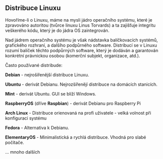## Distribuce Linuxu

Hovoříme-li o Linuxu, máme na mysli jádro operačního systému, které je zpravováno autoritou (tvůrce linuxu Linus Torvards) a ta zajišťuje integritu veškerého kódu, který je do jádra OS zaintegrován.

Nad jádrem operačního systému je však nádstavka balíčkovacích systémů, grafického rozhraní, a dalšího podpůrného software. Distribucí se v Linuxu rozumí balíček těchto podpůrných software, který je dodáván a garantován konkrétní právnickou osobou (komerční subjekt, organizace, atd.).

Často používané distribude:

**Debian** - nejrošířenější distribuce Linuxu.

**Ubuntu** - derivát Debianu. Nejrozšířenějí distribuce na domácích stanicích.

**Mint** - derivát Ubuntu. GUI se blíží Windows.

**RaspberryOS** (dříve **Raspbian**) - derivát Debianu pro Raspberry Pi

**Arch Linux** - Distribuce orienovaná na profi uživatele - velká volnost při konfiguraci systému

**Fedora** - Alternativa k Debianu.

**ElementaryOS** - Minimalistická a rychlá distribuce. Vhodná pro slabé počítače.

... mnoho dalších
